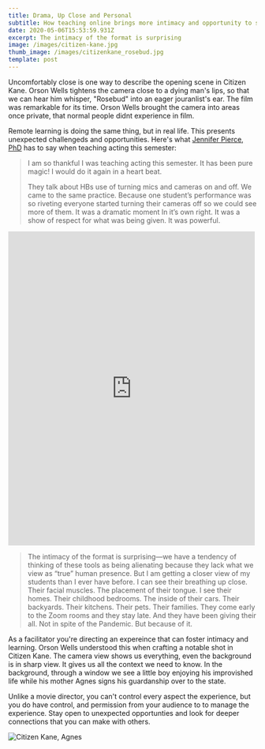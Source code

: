 ```yaml
---
title: Drama, Up Close and Personal
subtitle: How teaching online brings more intimacy and opportunity to students
date: 2020-05-06T15:53:59.931Z
excerpt: The intimacy of the format is surprising
image: /images/citizen-kane.jpg
thumb_image: /images/citizenkane_rosebud.jpg
template: post
---
```

Uncomfortably close is one way to describe the opening scene in Citizen Kane. Orson Wells tightens the camera close to a dying man's lips, so that we can hear him whisper, "Rosebud" into an eager jouranlist's ear. The film was remarkable for its time. Orson Wells brought the camera into areas once private, that normal people didnt experience in film.

Remote learning is doing the same thing, but in real life. This presents unexpected challengeds and opportunities. Here's what [Jennifer Pierce, PhD](/about) has to say when teaching acting this semester:

> I am so thankful I was teaching acting this semester. It has been pure magic! I would do it again in a heart beat.
>
> They talk about HBs use of turning mics and cameras on and off. We came to the same practice. Because one student’s performance was so riveting everyone started turning their cameras off so we could see more of them. It was a dramatic moment In it’s own right. It was a show of respect for what was being given. It was powerful.

<iframe src="https://www.facebook.com/plugins/post.php?href=https%3A%2F%2Fwww.facebook.com%2Fjenewingpierce%2Fposts%2F10220131162522244&width=500" width="500" height="636" style="border:none;overflow:hidden" scrolling="no" frameborder="0" allowTransparency="true" allow="encrypted-media"></iframe>

> The intimacy of the format is surprising—we have a tendency of thinking of these tools as being alienating because they lack what we view as “true” human presence. But I am getting a closer view of my students than I ever have before. I can see their breathing up close. Their facial muscles. The placement of their tongue. I see their homes. Their childhood bedrooms. The inside of their cars. Their backyards. Their kitchens. Their pets. Their families. They come early to the Zoom rooms and they stay late. And they have been giving their all. Not in spite of the Pandemic. But because of it.

As a facilitator you're directing an expereince that can foster intimacy and learning. Orson Wells understood this when crafting a notable shot in Citizen Kane. The camera view shows us everything, even the background is in sharp view. It gives us all the context we need to know. In  the background, through a window we see a little boy  enjoying his improvished life while his mother Agnes signs his guardanship over to the state.

Unlike a movie director, you can't control every aspect the experience, but you do have control, and permission from your audience to to manage the experience. Stay open to unexpected opportunties and look for deeper connections that you can make with others.

![Citizen Kane, Agnes](/images/agnes2.jpg)